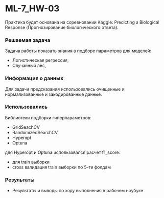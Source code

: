 # ML-7_HW-03

Практика будет основана на соревновании Kaggle: Predicting a Biological Response (Прогнозирование биологического ответа).



 ### Решаемая задача

Задача работы показать знания в подборе параметров для моделей:
  * Логистическая регрессия,
  * Случайный лес,

### Информация о данных

Для задачи предсказания использовались очищенные и нормализованные и закодированные данные.
  
###  Использовались

  Библиотеки подборки гиперпараметров:
  * GridSeachCV
  * RandomizedSearchCV
  * Hyperopt
  * Optuna

  для Hyperopt и Optuna использовался расчет f1_score:
  * для train выборки
  * cross валидация train выборки по 5-ти фолдам
  
### Результаты

* Результаты и выводы по ходу выполнения в рабочем ноубуке


